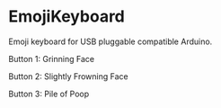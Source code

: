 # EmojiKeyboard
Emoji keyboard for USB pluggable compatible Arduino.

Button 1: Grinning Face

Button 2: Slightly Frowning Face

Button 3: Pile of Poop

